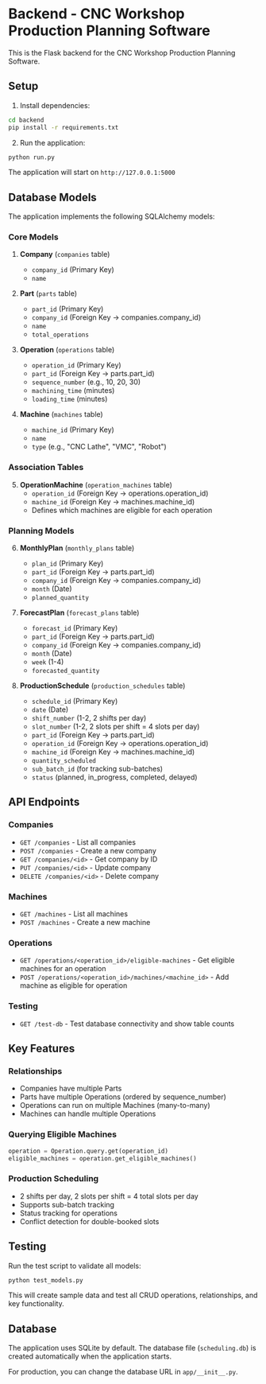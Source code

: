 # Backend - CNC Workshop Production Planning Software

This is the Flask backend for the CNC Workshop Production Planning Software.

## Setup

1. Install dependencies:
```bash
cd backend
pip install -r requirements.txt
```

2. Run the application:
```bash
python run.py
```

The application will start on `http://127.0.0.1:5000`

## Database Models

The application implements the following SQLAlchemy models:

### Core Models

1. **Company** (`companies` table)
   - `company_id` (Primary Key)
   - `name`

2. **Part** (`parts` table)
   - `part_id` (Primary Key)
   - `company_id` (Foreign Key → companies.company_id)
   - `name`
   - `total_operations`

3. **Operation** (`operations` table)
   - `operation_id` (Primary Key)
   - `part_id` (Foreign Key → parts.part_id)
   - `sequence_number` (e.g., 10, 20, 30)
   - `machining_time` (minutes)
   - `loading_time` (minutes)

4. **Machine** (`machines` table)
   - `machine_id` (Primary Key)
   - `name`
   - `type` (e.g., "CNC Lathe", "VMC", "Robot")

### Association Tables

5. **OperationMachine** (`operation_machines` table)
   - `operation_id` (Foreign Key → operations.operation_id)
   - `machine_id` (Foreign Key → machines.machine_id)
   - Defines which machines are eligible for each operation

### Planning Models

6. **MonthlyPlan** (`monthly_plans` table)
   - `plan_id` (Primary Key)
   - `part_id` (Foreign Key → parts.part_id)
   - `company_id` (Foreign Key → companies.company_id)
   - `month` (Date)
   - `planned_quantity`

7. **ForecastPlan** (`forecast_plans` table)
   - `forecast_id` (Primary Key)
   - `part_id` (Foreign Key → parts.part_id)
   - `company_id` (Foreign Key → companies.company_id)
   - `month` (Date)
   - `week` (1-4)
   - `forecasted_quantity`

8. **ProductionSchedule** (`production_schedules` table)
   - `schedule_id` (Primary Key)
   - `date` (Date)
   - `shift_number` (1-2, 2 shifts per day)
   - `slot_number` (1-2, 2 slots per shift = 4 slots per day)
   - `part_id` (Foreign Key → parts.part_id)
   - `operation_id` (Foreign Key → operations.operation_id)
   - `machine_id` (Foreign Key → machines.machine_id)
   - `quantity_scheduled`
   - `sub_batch_id` (for tracking sub-batches)
   - `status` (planned, in_progress, completed, delayed)

## API Endpoints

### Companies
- `GET /companies` - List all companies
- `POST /companies` - Create a new company
- `GET /companies/<id>` - Get company by ID
- `PUT /companies/<id>` - Update company
- `DELETE /companies/<id>` - Delete company

### Machines
- `GET /machines` - List all machines
- `POST /machines` - Create a new machine

### Operations
- `GET /operations/<operation_id>/eligible-machines` - Get eligible machines for an operation
- `POST /operations/<operation_id>/machines/<machine_id>` - Add machine as eligible for operation

### Testing
- `GET /test-db` - Test database connectivity and show table counts

## Key Features

### Relationships
- Companies have multiple Parts
- Parts have multiple Operations (ordered by sequence_number)
- Operations can run on multiple Machines (many-to-many)
- Machines can handle multiple Operations

### Querying Eligible Machines
```python
operation = Operation.query.get(operation_id)
eligible_machines = operation.get_eligible_machines()
```

### Production Scheduling
- 2 shifts per day, 2 slots per shift = 4 total slots per day
- Supports sub-batch tracking
- Status tracking for operations
- Conflict detection for double-booked slots

## Testing

Run the test script to validate all models:

```bash
python test_models.py
```

This will create sample data and test all CRUD operations, relationships, and key functionality.

## Database

The application uses SQLite by default. The database file (`scheduling.db`) is created automatically when the application starts.

For production, you can change the database URL in `app/__init__.py`.